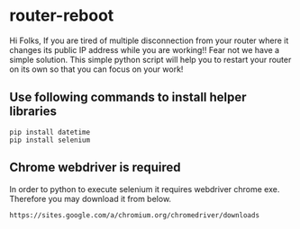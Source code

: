 #  router-reboot

Hi Folks, If you are tired of multiple disconnection from your router where it changes its public IP address while you are working!! Fear not we have a simple solution. This simple python script will help you to restart your router on its own so that you can focus on your work!


## Use following commands to install helper libraries

```
pip install datetime
pip install selenium
```

## Chrome webdriver is required

In order to python to execute selenium it requires webdriver chrome exe. Therefore you may download it from below.
```
https://sites.google.com/a/chromium.org/chromedriver/downloads
```
